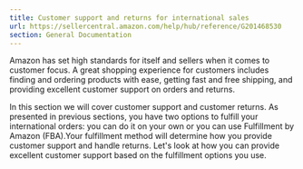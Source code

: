 ```yaml
---
title: Customer support and returns for international sales
url: https://sellercentral.amazon.com/help/hub/reference/G201468530
section: General Documentation
---
```


Amazon has set high standards for itself and sellers when it comes to customer
focus. A great shopping experience for customers includes finding and ordering
products with ease, getting fast and free shipping, and providing excellent
customer support on orders and returns.

In this section we will cover customer support and customer returns. As
presented in previous sections, you have two options to fulfill your
international orders: you can do it on your own or you can use Fulfillment by
Amazon (FBA).Your fulfillment method will determine how you provide customer
support and handle returns. Let's look at how you can provide excellent
customer support based on the fulfillment options you use.

